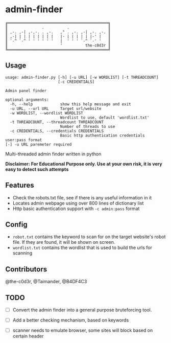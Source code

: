 # admin-finder

    ╔════════════════════════════════════════════╗
    ║               .          .                 ║
    ║ ,-. ,-| ,-,-. . ,-.   ," . ,-. ,-| ,-. ,-. ║
    ║ ,-| | | | | | | | |   |- | | | | | |-' |   ║
    ║ `-^ `-^ ' ' ' ' ' '   |  ' ' ' `-^ `-' '   ║
    ║                       '          the-c0d3r ║
    ╚════════════════════════════════════════════╝

## Usage

    usage: admin-finder.py [-h] [-u URL] [-w WORDLIST] [-t THREADCOUNT]
                           [-c CREDENTIALS]

    Admin panel finder

    optional arguments:
      -h, --help            show this help message and exit
      -u URL, --url URL     Target url/website
      -w WORDLIST, --wordlist WORDLIST
                            Wordlist to use, default 'wordlist.txt'
      -t THREADCOUNT, --threadcount THREADCOUNT
                            Number of threads to use
      -c CREDENTIALS, --credentials CREDENTIALS
                            Basic http authentication credentials user:pass format
    [-] -u URL paremeter required


Multi-threaded admin finder written in python

**Disclaimer: For Educational Purpose only. Use at your own risk, it is very easy to detect such attempts**

Features
---
- Check the robots.txt file, see if there is any useful information in it
- Locates admin webpage using over 800 lines of dictionary list
- Http basic authentication support with `-c admin:pass` format

Config
---

- `robot.txt` contains the keyword to scan for on the target website's robot file. If they are found, it will be shown on screen.
- `wordlist.txt` contains the wordlist that is used to build the urls for scanning

Contributors
---
@the-c0d3r, @Taimander, @B4DF4C3

TODO
---

- [ ] Convert the admin finder into a general purpose bruteforcing tool.
- [ ] Add a better checking mechanism, based on keywords
- [ ] scanner needs to emulate browser, some sites will block based on certain header

